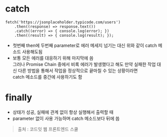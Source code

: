 # catch
```
fetch('https://jsonplaceholder.typicode.com/users')
	.then((response) => response.text())
	.catch((error) => { console.log(error); })
	.then((result) => { console.log(result); });
```
* 첫번째 then에 두번째 parameter로 에러 메세지 넘기는 대신 위와 같이 catch 메소드 사용해도됨
* 보통 모든 에러를 대응하기 위해 마지막에 씀   
그러나 Promise Chain 중에서 비록 에러가 발생했다고 해도 만약 실패한 작업 대신 다른 방법을 통해서 작업을 정상적으로 끝마칠 수 있는 상황이라면   
catch 메소드를 중간에 사용하기도 함

# finally
* 상태가 성공, 실패에 관계 없이 항상 실행해서 출력할 때
* parameter 없이 사용 가능하며 catch 메소드보다 뒤에 씀

> 출처 : 코드잇 웹 프론트엔드 스쿨

